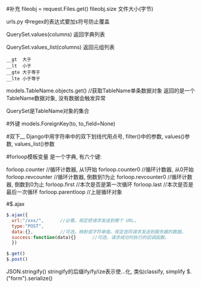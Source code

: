 #补充
fileobj = request.Files.get()
fileobj.size    文件大小(字节)

urls.py 中regex的表达式要加`$`符号防止覆盖

QuerySet.values(columns) 返回字典列表

QuerySet.values_list(columns) 返回元组列表

```
__gt  大于
__lt  小于
__gte 大于等于
__lte 小于等于
```
models.TableName.objects.get()    //获取TableName单条数据对象
返回的是一个TableName数据对象, 没有数据会触发异常

QuerySet是TableName对象的集合

#外键
models.ForeignKey(to, to_field=None)

#双下__
Django中用字符串中的双下划线代用点号,
filter()中的参数,
values()参数,
values_list()参数

#forloop模板变量
是一个字典, 有六个键:

forloop.counter       //循环计数器, 从1开始
forloop.counter0      //循环计数器, 从0开始
forloop.revcounter    //循环计数器, 倒数到1为止
forloop.revcounter0   //循环计数器, 倒数到0为止
forloop.first         //本次是否是第一次循环
forloop.last          //本次是否是最后一次循环
forloop.parentloop    //上层循环对象

#$.ajax
```javascript
$.ajax({
  url:"/xxx/",      //必需。规定把请求发送到哪个 URL。
  type:"POST",      
  data:{},          //可选。映射或字符串值。规定连同请求发送到服务器的数据。
  success:function(data){}      //可选。请求成功时执行的回调函数。
  })

$.get()
$.post()
```
JSON.stringify()
stringify的后缀ify/fy/ize表示使...化, 类似classify, simplify
$.("form").serialize()
